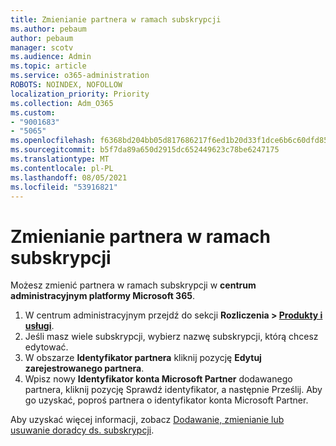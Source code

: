 ```yaml
---
title: Zmienianie partnera w ramach subskrypcji
ms.author: pebaum
author: pebaum
manager: scotv
ms.audience: Admin
ms.topic: article
ms.service: o365-administration
ROBOTS: NOINDEX, NOFOLLOW
localization_priority: Priority
ms.collection: Adm_O365
ms.custom:
- "9001683"
- "5065"
ms.openlocfilehash: f6368bd204bb05d817686217f6ed1b20d33f1dce6b6c60dfd85f1c962e5df65d
ms.sourcegitcommit: b5f7da89a650d2915dc652449623c78be6247175
ms.translationtype: MT
ms.contentlocale: pl-PL
ms.lasthandoff: 08/05/2021
ms.locfileid: "53916821"
---
```

# <a name="change-the-partner-for-a-subscription"></a>Zmienianie partnera w ramach subskrypcji

Możesz zmienić partnera w ramach subskrypcji w **centrum administracyjnym platformy Microsoft 365**.

1. W centrum administracyjnym przejdź do sekcji **Rozliczenia > [Produkty i usługi](https://go.microsoft.com/fwlink/p/?linkid=842054)**. 
2. Jeśli masz wiele subskrypcji, wybierz nazwę subskrypcji, którą chcesz edytować. 
3. W obszarze **Identyfikator partnera** kliknij pozycję **Edytuj zarejestrowanego partnera**.
4. Wpisz nowy **Identyfikator konta Microsoft Partner** dodawanego partnera, kliknij pozycję Sprawdź identyfikator, a następnie Prześlij. Aby go uzyskać, poproś partnera o identyfikator konta Microsoft Partner.

Aby uzyskać więcej informacji, zobacz [Dodawanie, zmienianie lub usuwanie doradcy ds. subskrypcji](https://docs.microsoft.com/microsoft-365/admin/misc/add-partner). 
